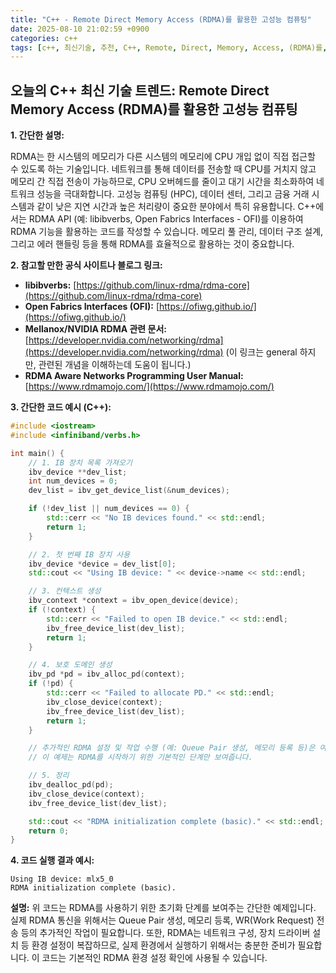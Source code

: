 ```yaml
---
title: "C++ - Remote Direct Memory Access (RDMA)를 활용한 고성능 컴퓨팅"
date: 2025-08-10 21:02:59 +0900
categories: c++
tags: [c++, 최신기술, 추천, C++, Remote, Direct, Memory, Access, (RDMA)를, 활용한, 고성능, 컴퓨팅]
---
```


## 오늘의 C++ 최신 기술 트렌드: **Remote Direct Memory Access (RDMA)를 활용한 고성능 컴퓨팅**

**1. 간단한 설명:**

RDMA는 한 시스템의 메모리가 다른 시스템의 메모리에 CPU 개입 없이 직접 접근할 수 있도록 하는 기술입니다.  네트워크를 통해 데이터를 전송할 때 CPU를 거치지 않고 메모리 간 직접 전송이 가능하므로, CPU 오버헤드를 줄이고 대기 시간을 최소화하여 네트워크 성능을 극대화합니다.  고성능 컴퓨팅 (HPC), 데이터 센터, 그리고 금융 거래 시스템과 같이 낮은 지연 시간과 높은 처리량이 중요한 분야에서 특히 유용합니다.  C++에서는 RDMA API (예: libibverbs, Open Fabrics Interfaces - OFI)를 이용하여 RDMA 기능을 활용하는 코드를 작성할 수 있습니다.  메모리 풀 관리, 데이터 구조 설계, 그리고 에러 핸들링 등을 통해 RDMA를 효율적으로 활용하는 것이 중요합니다.

**2. 참고할 만한 공식 사이트나 블로그 링크:**

*   **libibverbs:** [https://github.com/linux-rdma/rdma-core](https://github.com/linux-rdma/rdma-core)
*   **Open Fabrics Interfaces (OFI):** [https://ofiwg.github.io/](https://ofiwg.github.io/)
*   **Mellanox/NVIDIA RDMA 관련 문서:** [https://developer.nvidia.com/networking/rdma](https://developer.nvidia.com/networking/rdma) (이 링크는 general 하지만, 관련된 개념을 이해하는데 도움이 됩니다.)
*   **RDMA Aware Networks Programming User Manual:** [https://www.rdmamojo.com/](https://www.rdmamojo.com/)

**3. 간단한 코드 예시 (C++):**

```cpp
#include <iostream>
#include <infiniband/verbs.h>

int main() {
    // 1. IB 장치 목록 가져오기
    ibv_device **dev_list;
    int num_devices = 0;
    dev_list = ibv_get_device_list(&num_devices);

    if (!dev_list || num_devices == 0) {
        std::cerr << "No IB devices found." << std::endl;
        return 1;
    }

    // 2. 첫 번째 IB 장치 사용
    ibv_device *device = dev_list[0];
    std::cout << "Using IB device: " << device->name << std::endl;

    // 3. 컨텍스트 생성
    ibv_context *context = ibv_open_device(device);
    if (!context) {
        std::cerr << "Failed to open IB device." << std::endl;
        ibv_free_device_list(dev_list);
        return 1;
    }

    // 4. 보호 도메인 생성
    ibv_pd *pd = ibv_alloc_pd(context);
    if (!pd) {
        std::cerr << "Failed to allocate PD." << std::endl;
        ibv_close_device(context);
        ibv_free_device_list(dev_list);
        return 1;
    }

    // 추가적인 RDMA 설정 및 작업 수행 (예: Queue Pair 생성, 메모리 등록 등)은 여기에 위치합니다.
    // 이 예제는 RDMA를 시작하기 위한 기본적인 단계만 보여줍니다.

    // 5. 정리
    ibv_dealloc_pd(pd);
    ibv_close_device(context);
    ibv_free_device_list(dev_list);

    std::cout << "RDMA initialization complete (basic)." << std::endl;
    return 0;
}
```

**4. 코드 실행 결과 예시:**

```
Using IB device: mlx5_0
RDMA initialization complete (basic).
```

**설명:** 위 코드는 RDMA를 사용하기 위한 초기화 단계를 보여주는 간단한 예제입니다. 실제 RDMA 통신을 위해서는 Queue Pair 생성, 메모리 등록, WR(Work Request) 전송 등의 추가적인 작업이 필요합니다.  또한, RDMA는 네트워크 구성, 장치 드라이버 설치 등 환경 설정이 복잡하므로, 실제 환경에서 실행하기 위해서는 충분한 준비가 필요합니다. 이 코드는 기본적인 RDMA 환경 설정 확인에 사용될 수 있습니다.

